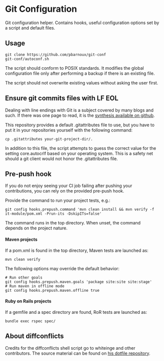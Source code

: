 Git Configuration
=================
Git configuration helper. Contains hooks, useful configuration options set by
a script and default files.

Usage
-----
    git clone https://github.com/pbarnoux/git-conf
	git-conf/autoconf.sh

The script should conform to POSIX standards. It modifies the global
configuration file only after performing a backup if there is an existing file.

The script should not overwrite existing values without asking the user first.

Ensure git commits files with LF EOL
------------------------------------
Dealing with line endings with Git is a subject covered by many blogs and such.
If there was one page to read, it is the [synthesis available on github](https://help.github.com/articles/dealing-with-line-endings/).

This repository provides a default .gitattributes file to use, but you have to
put it in your repositories yourself with the following command:

	cp .gitattributes your-git-project-dir/.

In addition to this file, the script attempts to guess the correct value for
the setting core.autocrlf based on your operating system. This is a safety net
should a git client would not honor the .gitattributes file.

Pre-push hook
-------------
If you do not enjoy seeing your CI job failing after pushing your
contributions, you can rely on the provided pre-push hook.

Provide the command to run your project tests, e.g.:

	git config hooks.prepush.command 'mvn clean install && mvn verify -f it-module/pom.xml -Prun-its -DskipITs=false'

The command runs in the top directory. When unset, the command depends on the
project nature.

#### Maven projects
If a pom.xml is found in the top directory, Maven tests are launched as:

	mvn clean verify

The following options may override the default behavior:

	# Run other goals
	git config hooks.prepush.maven.goals 'package site:site site:stage'
	# Run maven in offline mode
	git config hooks.prepush.maven.offline true

#### Ruby on Rails projects
If a gemfile and a spec directory are found, RoR tests are launched as:

	bundle exec rspec spec/

About diffconflicts
-------------------
Credits for the diffconflicts shell script go to whiteinge and other
contributors. The source material can be found on [his dotfile
repository](https://github.com/whiteinge/dotfiles).
